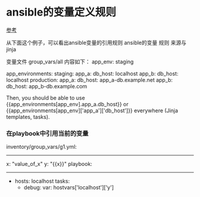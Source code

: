 # ansible的变量定义规则

[参考](http://stackoverflow.com/questions/30501711/accessing-nested-variable-variables-in-ansible)

从下面这个例子，可以看出ansible变量的引用规则
ansible的变量 规则 来源与jinja

变量文件 group_vars/all
内容如下：
app_env: staging

app_environments:
  staging:
    app_a:
      db_host: localhost
    app_b:
      db_host: localhost
  production:
    app_a:
      db_host: app_a-db.example.net
    app_b:
      db_host: app_b-db.example.com

Then, you should be able to use {{app_environments[app_env].app_a.db_host}} or {{app_environments[app_env]['app_a']['db_host']}} 
everywhere (Jinja templates, tasks).

### 在playbook中引用当前的变量
inventory/group_vars/g1.yml:

---
x: "value_of_x"
y: "{{x}}"
playbook:

---
- hosts: localhost
  tasks:
    - debug:
        var: hostvars['localhost']['y']